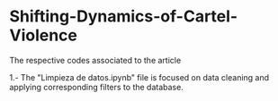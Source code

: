 # Shifting-Dynamics-of-Cartel-Violence
The respective codes associated to the article

1.- The "Limpieza de datos.ipynb" file is focused on data cleaning and applying corresponding filters to the database.
